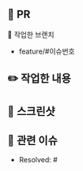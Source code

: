 ## 📸 PR

🌱 작업한 브랜치
- feature/#이슈번호

## ✏️ 작업한 내용


## 📌 스크린샷
<!-- 작업한 뷰의 스크린샷을 올려주세요. -->

## 📮 관련 이슈
- Resolved: #

